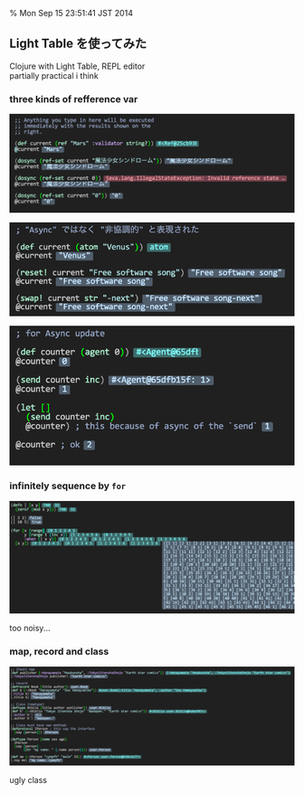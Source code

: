 % Mon Sep 15 23:51:41 JST 2014

## Light Table を使ってみた

Clojure with Light Table, REPL editor  
partially practical i think

### three kinds of refference var

![](../../img/2014/0915-ref.png)

![](../../img/2014/0915-atom.png)

![](../../img/2014/0915-agent.png)

### infinitely sequence by `for`

![](../../img/2014/0915-dividers.png)

too noisy...

### map, record and class

![](../../img/2014/0915-map-record-class.png)

ugly class
